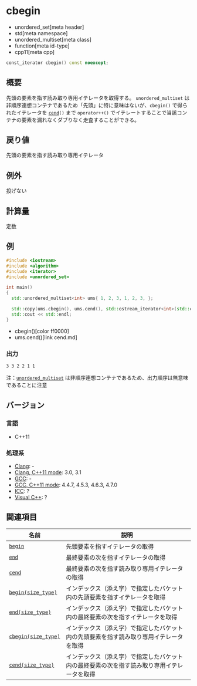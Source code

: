 # cbegin
* unordered_set[meta header]
* std[meta namespace]
* unordered_multiset[meta class]
* function[meta id-type]
* cpp11[meta cpp]

```cpp
const_iterator cbegin() const noexcept;
```

## 概要

先頭の要素を指す読み取り専用イテレータを取得する。
`unordered_multiset` は非順序連想コンテナであるため「先頭」に特に意味はないが、`cbegin()` で得られたイテレータを [`cend`](cend.md)`()` まで `operator++()` でイテレートすることで当該コンテナの要素を漏れなくダブりなく走査することができる。


## 戻り値
先頭の要素を指す読み取り専用イテレータ


## 例外
投げない


## 計算量
定数


## 例
```cpp example
#include <iostream>
#include <algorithm>
#include <iterator>
#include <unordered_set>

int main()
{
  std::unordered_multiset<int> ums{ 1, 2, 3, 1, 2, 3, };

  std::copy(ums.cbegin(), ums.cend(), std::ostream_iterator<int>(std::cout, " "));
  std::cout << std::endl;
}
```
* cbegin()[color ff0000]
* ums.cend()[link cend.md]

### 出力
```
3 3 2 2 1 1
```

注：[`unordered_multiset`](/reference/unordered_set/unordered_multiset.md) は非順序連想コンテナであるため、出力順序は無意味であることに注意


## バージョン
### 言語
- C++11

### 処理系
- [Clang](/implementation.md#clang): -
- [Clang, C++11 mode](/implementation.md#clang): 3.0, 3.1
- [GCC](/implementation.md#gcc): -
- [GCC, C++11 mode](/implementation.md#gcc): 4.4.7, 4.5.3, 4.6.3, 4.7.0
- [ICC](/implementation.md#icc): ?
- [Visual C++](/implementation.md#visual_cpp): ?

## 関連項目

| 名前 | 説明 |
|----------------------------------------------|--------------------------------|
| [`begin`](begin.md)                        | 先頭要素を指すイテレータの取得 |
| [`end`](end.md)                            | 最終要素の次を指すイテレータの取得 |
| [`cend`](cend.md)                          | 最終要素の次を指す読み取り専用イテレータの取得 |
| [`begin(size_type)`](begin-size_type.md)   | インデックス（添え字）で指定したバケット内の先頭要素を指すイテレータを取得 |
| [`end(size_type)`](end-size_type.md)       | インデックス（添え字）で指定したバケット内の最終要素の次を指すイテレータを取得 |
| [`cbegin(size_type)`](cbegin-size_type.md) | インデックス（添え字）で指定したバケット内の先頭要素を指す読み取り専用イテレータを取得 |
| [`cend(size_type)`](cend-size_type.md)     | インデックス（添え字）で指定したバケット内の最終要素の次を指す読み取り専用イテレータを取得 |

